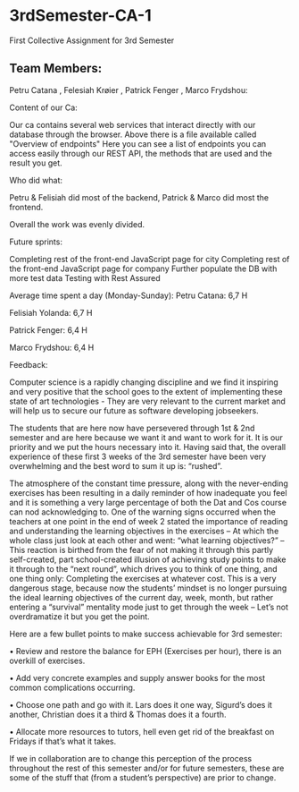 # 3rdSemester-CA-1
First Collective Assignment for 3rd Semester
## Team Members:
Petru Catana ,
Felesiah Krøier ,
Patrick Fenger ,
Marco Frydshou:

Content of our Ca:

Our ca contains several web services that interact directly with our database through the browser. Above there is a file available called "Overview of endpoints" Here
you can see a list of endpoints you can access easily through our REST API, the methods that are used and the result you get.

Who did what:

Petru & Felisiah did most of the backend,
Patrick & Marco did most the frontend.

Overall the work was evenly divided.

Future sprints:

Completing rest of the front-end JavaScript page for city
Completing rest of the front-end JavaScript page for company
Further populate the DB with more test data
Testing with Rest Assured

Average time spent a day (Monday-Sunday):
Petru Catana: 6,7 H

Felisiah Yolanda: 6,7 H

Patrick Fenger: 6,4 H

Marco Frydshou: 6,4 H


Feedback:

Computer science is a rapidly changing discipline and we find it inspiring and very positive that the school
goes to the extent of implementing these state of art technologies - They are very relevant to the current market and will help us to 
secure our future as software developing jobseekers.

The students that are here now have persevered through 1st & 2nd semester and are here because we want it and want to work for it. It is our priority and we put the hours necessary into it.
Having said that, the overall experience of these first 3 weeks of the 3rd semester have been very overwhelming and the best word to sum it up is: “rushed”.

The atmosphere of the constant time pressure, along with the never-ending exercises has been resulting in a daily reminder of how inadequate you feel and it is something a very large percentage of both the Dat and Cos course can nod acknowledging to.
One of the warning signs occurred when the teachers at one point in the end of week 2 stated the importance of reading and understanding the learning objectives in the exercises – At which the whole class just look at each other and went: “what learning objectives?” – This reaction is birthed from the fear of not making it through this partly self-created, part school-created illusion of achieving study points to make it through to the “next round”, which drives you to think of one thing, and one thing only: Completing the exercises at whatever cost.
This is a very dangerous stage, because now the students’ mindset is no longer pursuing the ideal learning objectives of the current day, week, month, but rather entering a “survival” mentality mode just to get through the week – Let’s not overdramatize it but you get the point.

Here are a few bullet points to make success achievable for 3rd semester:

•	Review and restore the balance for EPH (Exercises per hour), there is an overkill of exercises.

•	Add very concrete examples and supply answer books for the most common complications occurring.

•	Choose one path and go with it. Lars does it one way, Sigurd’s does it another, Christian does it a third & Thomas does it a fourth.

•	Allocate more resources to tutors, hell even get rid of the breakfast on Fridays if that’s what it takes.


If we in collaboration are to change this perception of the process throughout the rest of this semester and/or for future semesters, these are some of the stuff that (from a student’s perspective) are prior to change.

 
